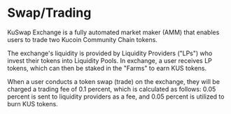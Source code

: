 # Swap/Trading

KuSwap Exchange is a fully automated market maker \(AMM\) that enables users to trade two Kucoin Community Chain tokens. 

The exchange's liquidity is provided by Liquidity Providers \("LPs"\) who invest their tokens into Liquidity Pools. In exchange, a user receives LP tokens, which can then be staked in the "Farms" to earn KUS tokens. 

When a user conducts a token swap \(trade\) on the exchange, they will be charged a trading fee of 0.1 percent, which is calculated as follows: 0.05 percent is sent to liquidity providers as a fee, and 0.05 percent is utilized to burn KUS tokens.

